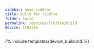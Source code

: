 ```yaml
---
sidebar: home_sidebar
title: Build for lt03lte
folder: build
permalink: /devices/lt03lte/build
device: lt03lte
---
```

{% include templates/device_build.md %}
